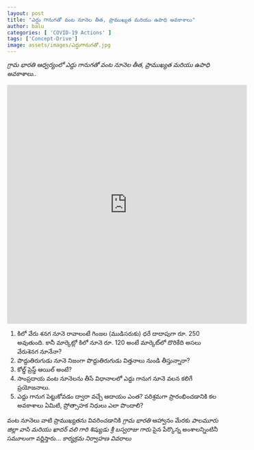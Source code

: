 ```yaml
---
layout: post
title: "ఎద్దు గానుగతో వంట నూనెల తీత, ప్రాముఖ్యత మరియు ఉపాధి అవకాశాలు"
author: balu
categories: [ 'COVID-19 Actions' ]
tags: ['Concept-Drive']
image: assets/images/ఎద్దుగానుగతో.jpg
---
```


*గ్రామ భారతి ఆధ్వర్యంలో* *ఎద్దు గానుగతో వంట నూనెల తీత, ప్రాముఖ్యత మరియు ఉపాధి అవకాశాలు..*

<iframe class="embed-responsive embed-responsive-21by9" src="https://www.facebook.com/plugins/video.php?height=314&href=https%3A%2F%2Fwww.facebook.com%2Fgramabharathii%2Fvideos%2F769116423907639%2F&show_text=true&width=560" width="560" height="559" style="border:none;overflow:hidden" scrolling="no" frameborder="0" allowTransparency="true" allow="encrypted-media" allowFullScreen="true"></iframe>

<br>

1. కిలో వేరు శనగ నూనె రావాలంటే గింజల (ముడిసరుకు) ధరే దాదాపుగా రూ. 250 అవుతుంది. కానీ మార్కెట్లో కిలో నూనె రూ. 120 అంటే మార్కెట్‌లో దొరికేది అసలు వేరుశెనగ నూనేనా?
2. పొద్దుతిరుగుడు నూనె నిజంగా పొద్దుతిరుగుడు విత్తనాలు నుండి తీస్తున్నారా?
3. కోల్డ్‌ ప్రెస్డ్‌ ఆయిల్‌ అంటే?
4. సాంప్రదాయ వంట నూనెలను తీసే విధానాలలో
ఎద్దు గానుగ నూనె వలన కలిగే ప్రయోజనాలు.
5. ఎద్దు గానుగ పెట్టుకోవడం ద్వారా వచ్చే ఆదాయం ఎంత? పరిశ్రమగా ప్రారంభించడానికి కల అవకాశాలు ఏమిటి, ప్రోత్సాహక నిధులు ఎలా పొందాలి?

వంట నూనెలు వాటి ప్రాముఖ్యతను వివరించడానికి *గ్రామ భారతి* ఆహ్వానం మేరకు *పాలమూరు జిల్లా వాసి మరియు *ఖాదర్ వలి గారి శిష్యుడు శ్రీ బస్వరాజు గారు** పైన పేర్కొన్న అంశాలన్నింటినీ సమూలంగా వర్ణిస్తారు...
*కార్యక్రమ నిర్వాహణ వివరాలు*